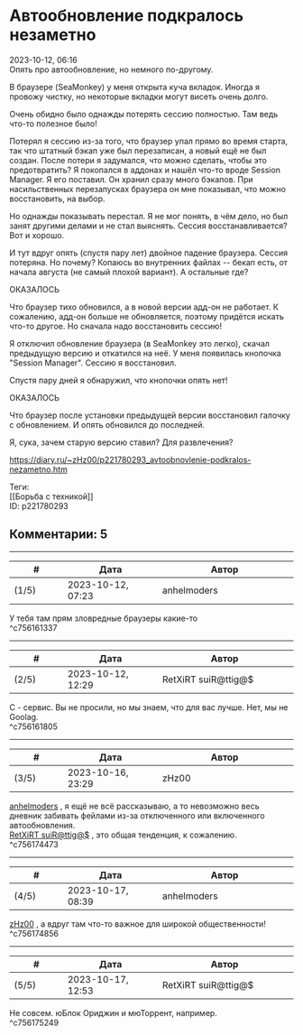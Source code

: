 Автообновление подкралось незаметно
===================================

  
2023-10-12, 06:16  
 Опять про автообновление, но немного по-другому.   
   
 В браузере (SeaMonkey) у меня открыта куча вкладок. Иногда я провожу чистку, но некоторые вкладки могут висеть очень долго.   
   
 Очень обидно было однажды потерять сессию полностью. Там ведь что-то полезное было!   
   
 Потерял я сессию из-за того, что браузер упал прямо во время старта, так что штатный бэкап уже был перезаписан, а новый ещё не был создан. После потери я задумался, что можно сделать, чтобы это предотвратить? Я покопался в аддонах и нашёл что-то вроде Session Manager. Я его поставил. Он хранил сразу много бэкапов. При насильственных перезапусках браузера он мне показывал, что можно восстановить, на выбор.   
   
 Но однажды показывать перестал. Я не мог понять, в чём дело, но был занят другими делами и не стал выяснять. Сессия восстанавливается? Вот и хорошо.   
   
 И тут вдруг опять (спустя пару лет) двойное падение браузера. Сессия потеряна. Но почему? Копаюсь во внутренних файлах -- бекап есть, от начала августа (не самый плохой вариант). А остальные где?   
   
 ОКАЗАЛОСЬ   
   
 Что браузер тихо обновился, а в новой версии адд-он не работает. К сожалению, адд-он больше не обновляется, поэтому придётся искать что-то другое. Но сначала надо восстановить сессию!   
   
 Я отключил обновление браузера (в SeaMonkey это легко), скачал предыдущую версию и откатился на неё. У меня появилась кнопочка "Session Manager". Сессию я восстановил.   
   
 Спустя пару дней я обнаружил, что кнопочки опять нет!   
   
 ОКАЗАЛОСЬ   
   
 Что браузер после установки предыдущей версии восстановил галочку с обновлением. И опять обновился до последней.   
   
 Я, сука, зачем старую версию ставил? Для развлечения?   
  
<https://diary.ru/~zHz00/p221780293_avtoobnovlenie-podkralos-nezametno.htm>  
  
Теги:  
[[Борьба с техникой]]  
ID: p221780293  


Комментарии: 5
--------------

  


---



|         #         |              Дата              |                     Автор                     |           ID           |
| --- | --- | --- | --- |
| (1/5) | 2023-10-12, 07:23 | anhelmoders | c756161337 |

  
 У тебя там прям зловредные браузеры какие-то   
 ^c756161337

---



|         #         |              Дата              |                     Автор                     |           ID           |
| --- | --- | --- | --- |
| (2/5) | 2023-10-12, 12:29 | RetXiRT suiR@ttig@$ | c756161805 |

  
 C - сервис. Вы не просили, но мы знаем, что для вас лучше. Нет, мы не Goolag.   
 ^c756161805

---



|         #         |              Дата              |                     Автор                     |           ID           |
| --- | --- | --- | --- |
| (3/5) | 2023-10-16, 23:29 | zHz00 | c756174473 |

  
  [anhelmoders](https://anhelmoders.diary.ru "No plans. Only wonders.")  , я ещё не всё рассказываю, а то невозможно весь дневник забивать фейлами из-за отключенного или включенного автообновления.   
  [RetXiRT suiR@ttig@$](https://Hellspawn.diary.ru "Atomicautionuclear")  , это общая тенденция, к сожалению.   
 ^c756174473

---



|         #         |              Дата              |                     Автор                     |           ID           |
| --- | --- | --- | --- |
| (4/5) | 2023-10-17, 08:39 | anhelmoders | c756174856 |

  
  [zHz00](https://zHz00.diary.ru "Untitled")  , а вдруг там что-то важное для широкой общественности!   
 ^c756174856

---



|         #         |              Дата              |                     Автор                     |           ID           |
| --- | --- | --- | --- |
| (5/5) | 2023-10-17, 12:53 | RetXiRT suiR@ttig@$ | c756175249 |

  
 Не совсем. юБлок Ориджин и мюТоррент, например.   
 ^c756175249